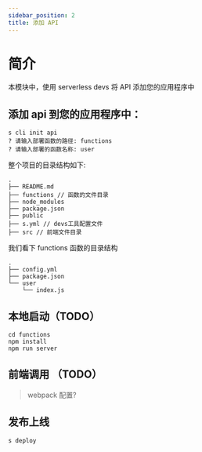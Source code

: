 ```yaml
---
sidebar_position: 2
title: 添加 API
---
```


# 简介

本模块中，使用 serverless devs 将 API 添加您的应用程序中

## 添加 api 到您的应用程序中：

```
s cli init api
? 请输入部署函数的路径: functions
? 请输入部署的函数名称: user
```

整个项目的目录结构如下:

```
.
├── README.md
├── functions // 函数的文件目录
├── node_modules
├── package.json
├── public
├── s.yml // devs工具配置文件
├── src // 前端文件目录
```

我们看下 functions 函数的目录结构

```
.
├── config.yml
├── package.json
└── user
    └── index.js
```

## 本地启动（TODO）

```
cd functions
npm install
npm run server
```

## 前端调用 （TODO）

> webpack 配置?

## 发布上线

```
s deploy
```
